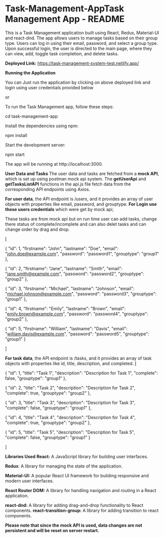 # Task-Management-AppTask Management App - README

This is a Task Management application built using React, Redux, Material-UI and react-dnd. The app allows users to manage tasks based on their group type. Users can log in using their email, password, and select a group type. Upon successful login, the user is directed to the main page, where they can view, add, toggle task completion, and delete tasks.

**Deployed Link:**
https://task-management-system-test.netlify.app/

**Running the Application**

You can Just run the application by clicking on above deployed link and login using user credentials provided below

or

To run the Task Management app, follow these steps:

cd task-management-app

Install the dependencies using npm:

npm install

Start the development server:

npm start

The app will be running at http://localhost:3000.


**User Data and Tasks**
The user data and tasks are fetched from a **mock API**, which is set up using postman mock api system. The **getUserApi** and **getTasksListAPI** functions in the api.js file fetch data from the corresponding API endpoints using Axios.

**For user data**, the API endpoint is /users, and it provides an array of user objects with properties like email, password, and grouptype.
**For Login use these users credentials** which were get by mock api;

These tasks are from mock api but on run time user can add tasks, change there status of complete/incomplete and can also delet tasks and can change order by drag and drop.

[

{
"id": 1,
"firstname": "John",
"lastname": "Doe",
"email": "john.doe@example.com",
"password": "password1",
"grouptype": "group1"
},

{
"id": 2,
"firstname": "Jane",
"lastname": "Smith",
"email": "jane.smith@example.com",
"password": "password2",
"grouptype": "group2"
},

{
"id": 3,
"firstname": "Michael",
"lastname": "Johnson",
"email": "michael.johnson@example.com",
"password": "password3",
"grouptype": "group1"
},

{
"id": 4,
"firstname": "Emily",
"lastname": "Brown",
"email": "emily.brown@example.com",
"password": "password4",
"grouptype": "group2"
},

{
"id": 5,
"firstname": "William",
"lastname": "Davis",
"email": "william.davis@example.com",
"password": "password5",
"grouptype": "group1"
}

]


**For task data**, the API endpoint is /tasks, and it provides an array of task objects with properties like id, title, description, and completed.
[

{
"id": 1,
"title": "Task 1",
"description": "Description for Task 1",
"complete": false,
"grouptype": "group1"
},

{
"id": 2,
"title": "Task 2",
"description": "Description for Task 2",
"complete": true,
"grouptype": "group2"
},

{
"id": 3,
"title": "Task 3",
"description": "Description for Task 3",
"complete": false,
"grouptype": "group1"
},

{
"id": 4,
"title": "Task 4",
"description": "Description for Task 4",
"complete": true,
"grouptype": "group2"
},

{
"id": 5,
"title": "Task 5",
"description": "Description for Task 5",
"complete": false,
"grouptype": "group1"
}

]

**Libraries Used**
**React:** A JavaScript library for building user interfaces.

**Redux**: A library for managing the state of the application.

**Material-UI:** A popular React UI framework for building responsive and modern user interfaces.

**React Router DOM:** A library for handling navigation and routing in a React application.

**react-dnd:** A library for adding drag-and-drop functionality to React components.
**react-transition-group:** A library for adding transition to react components.

**Please note that since the mock API is used, data changes are not persistent and will be reset on server restart.**
